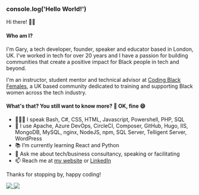 ### console.log('Hello World!')

Hi there! 👋🏾

#### Who am I?
I'm Gary, a tech developer, founder, speaker and educator based in London, UK. I've worked in tech for over 20 years and I have a passion for building communities that create a positive impact for Black people in tech and beyond.

I'm an instructor, student mentor and technical advisor at [Coding Black Females](https://www.codingblackfemales.com), a UK based community dedicated to training and supporting Black women across the tech industry.

#### What's that? You still want to know more? 🧐 OK, fine 😄
- 👨🏾‍💻 I speak Bash, C#, CSS, HTML, Javascript, Powershell, PHP, SQL
- 🧰 I use Apache, Azure DevOps, CircleCI, Composer, GitHub, Hugo, IIS, MongoDB, MySQL, nginx, NodeJS, npm, SQL Server, Telligent Server, WordPress
- 📚 I’m currently learning React and Python
- 💬 Ask me about tech/business consultancy, speaking or facilitating
- 📫 Reach me at [my website](https://ingenyus.com) or [LinkedIn](http://linkedin.com/in/garymcpherson00/)

Thanks for stopping by, happy coding!

<a href="https://github.com/anuraghazra/github-readme-stats">
  <img align="top" src="https://github-readme-stats.vercel.app/api?username=Genyus&count_private=true&show_icons=true&theme=dark" />
</a>

<a href="https://github.com/anuraghazra/github-readme-stats">
  <img align="top" src="https://github-readme-stats.vercel.app/api/top-langs/?username=Genyus&theme=dark&hide=CSS" />
</a>
<!-- https://github.com/simple-icons/simple-icons/blob/develop/slugs.md -->
